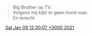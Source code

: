 > Big Brother op TV\.   
> Volgens mij kijkt er geen hond naar\.  
> En terecht\.

<img src="../../media/tweet.ico" width="12" /> [Sat Jan 09 12:30:07 +0000 2021](https://twitter.com/DromerDenker/status/1347883348853739522)